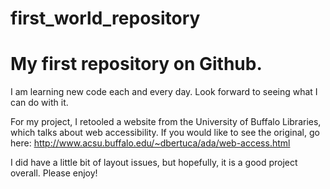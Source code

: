 # first_world_repository
<h1>My first repository on Github.</h1>
I am learning new code each and every day.  Look forward to seeing what I can do with it.

For my project, I retooled a website from the University of Buffalo Libraries, which talks about web accessibility. If you would like to see the original, go here: http://www.acsu.buffalo.edu/~dbertuca/ada/web-access.html

I did have a little bit of layout issues, but hopefully, it is a good project overall. Please enjoy!
